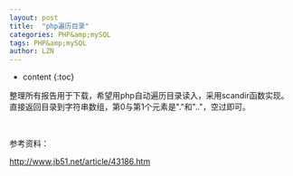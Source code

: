 ```yaml
---
layout: post
title:  "php遍历目录" 
categories: PHP&amp;mySQL
tags: PHP&amp;mySQL
author: LZN
---
```


* content
{:toc}

整理所有报告用于下载，希望用php自动遍历目录读入，采用scandir函数实现。直接返回目录到字符串数组，第0与第1个元素是"."和".."，空过即可。

&nbsp;

参考资料：

http://www.jb51.net/article/43186.htm